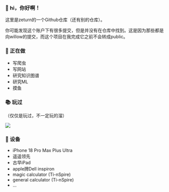 ### 👋 hi，你好啊！

这里是zeturn的一个Github仓库（还有别的仓库）。

你可能发现这个账户下有很多提交，但是并没有在仓库中找到。这是因为那些都是向willow的提交，而这个项目在我完成它之前不会转成public。

### 🤟 正在做

- 写爬虫
- 写网站
- 研究知识图谱
- 研究ML
- 摸鱼

### 📚 玩过


（仅仅是玩过，不一定玩的溜）

![](https://skillicons.dev/icons?perline=15&i=github,gitlab,git,twitter,stackoverflow,vercel,figma,vscode,vim,atom,js,ts,html,css,c,cpp,java,python,php,bootstrap,jquery,nodejs,react,vue,tailwind,nextjs,mongo,redis,mysql,fastapi,flask,laravel,md,regex,aws,azure,linux,bash,docker,kubernetes,ansible,django,grafana,prometheus,nginx,kali,ubuntu,npm,vite,tensorflow,alpinejs,anaconda,androidstudio,xd,ps,pycharm)

### 📱 设备

- iPhone 18 Pro Max Plus Ultra
- 遥遥领先
- 古早iPad
- apple牌Dell inspiron
- magic calculator (Ti-nSpire)
- general calculator (Ti-nSpire)
- ...
